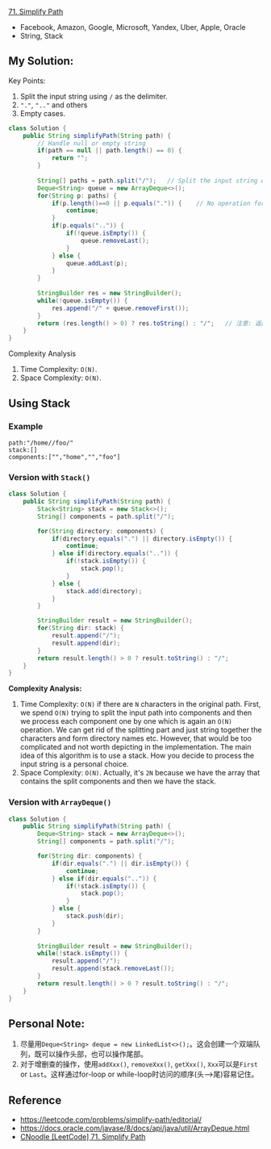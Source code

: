 [71. Simplify Path](https://leetcode.com/problems/simplify-path/)

* Facebook, Amazon, Google, Microsoft, Yandex, Uber, Apple, Oracle
* String, Stack


## My Solution:
Key Points:
1. Split the input string using `/` as the delimiter.
2. `"."`, `".."` and others
3. Empty cases.
```java
class Solution {
    public String simplifyPath(String path) {
        // Handle null or empty string
        if(path == null || path.length() == 0) {
            return "";
        }
        
        String[] paths = path.split("/");   // Split the input string on "/" as the delimiter
        Deque<String> queue = new ArrayDeque<>();
        for(String p: paths) {
            if(p.length()==0 || p.equals(".")) {    // No operation for a "." or an empty string
                continue;
            }
            if(p.equals("..")) {
                if(!queue.isEmpty()) {
                    queue.removeLast();
                }
            } else {
                queue.addLast(p);
            }
        }
        
        StringBuilder res = new StringBuilder();
        while(!queue.isEmpty()) {
            res.append("/" + queue.removeFirst());
        }
        return (res.length() > 0) ? res.toString() : "/";   // 注意: 返回结果前，要判断res.length()是否为0
    }
}
```
Complexity Analysis
1. Time Complexity: `O(N)`.
2. Space Complexity: `O(N)`.


## Using Stack
### Example
```
path:"/home//foo/"
stack:[]
components:["","home","","foo"]
```

### Version with `Stack()`
```Java
class Solution {
    public String simplifyPath(String path) {
        Stack<String> stack = new Stack<>();
        String[] components = path.split("/");

        for(String directory: components) {
            if(directory.equals(".") || directory.isEmpty()) {
                continue;
            } else if(directory.equals("..")) {
                if(!stack.isEmpty()) {
                    stack.pop();
                }
            } else {
                stack.add(directory);
            }
        }

        StringBuilder result = new StringBuilder();
        for(String dir: stack) {
            result.append("/");
            result.append(dir);
        }
        return result.length() > 0 ? result.toString() : "/";
    }
}
```
**Complexity Analysis:**
1. Time Complexity: `O(N)` if there are `N` characters in the original path. First, we spend `O(N)` trying to split the input path into components and then we process each component one by one which is again an `O(N)` operation. We can get rid of the splitting part and just string together the characters and form directory names etc. However, that would be too complicated and not worth depicting in the implementation. The main idea of this algorithm is to use a stack. How you decide to process the input string is a personal choice.
2. Space Complexity: `O(N)`. Actually, it's `2N` because we have the array that contains the split components and then we have the stack.

### Version with `ArrayDeque()`
```Java
class Solution {
    public String simplifyPath(String path) {
        Deque<String> stack = new ArrayDeque<>();
        String[] components = path.split("/");

        for(String dir: components) {
            if(dir.equals(".") || dir.isEmpty()) {
                continue;
            } else if(dir.equals("..")) {
                if(!stack.isEmpty()) {
                    stack.pop();
                }
            } else {
                stack.push(dir);
            }
        }
        
        StringBuilder result = new StringBuilder();
        while(!stack.isEmpty()) {
            result.append("/");
            result.append(stack.removeLast());
        }
        return result.length() > 0 ? result.toString() : "/";
    }
}
```


## Personal Note:
1. 尽量用`Deque<String> deque = new LinkedList<>();`。这会创建一个双端队列，既可以操作头部，也可以操作尾部。
2. 对于增删查的操作，使用`addXxx()`, `removeXxx()`, `getXxx()`, `Xxx`可以是`First` or `Last`。这样通过for-loop or while-loop时访问的顺序(头-->尾)容易记住。


## Reference
* https://leetcode.com/problems/simplify-path/editorial/
* https://docs.oracle.com/javase/8/docs/api/java/util/ArrayDeque.html
* [CNoodle [LeetCode] 71. Simplify Path](https://www.cnblogs.com/cnoodle/p/12302063.html)